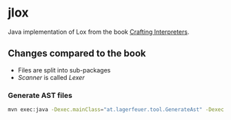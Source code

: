 # jlox

Java implementation of Lox from the book [Crafting Interpreters](https://craftinginterpreters.com).

## 

## Changes compared to the book
* Files are split into sub-packages
* _Scanner_ is called _Lexer_

### Generate AST files
```sh
mvn exec:java -Dexec.mainClass="at.lagerfeuer.tool.GenerateAst" -Dexec.args="src/main/java/at/lagerfeuer/lox/parser/ast/"
```

